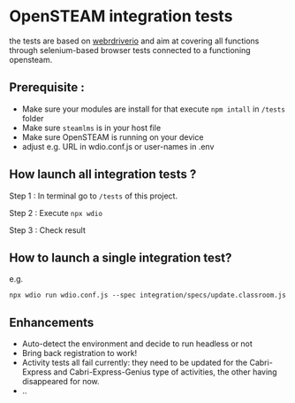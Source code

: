 # OpenSTEAM integration tests

the tests are based on [webrdriverio](https://webdriver.io) and aim at covering all functions through selenium-based browser tests connected to a functioning opensteam.

## Prerequisite :
- Make sure your modules are install for that execute `npm intall` in `/tests` folder
- Make sure `steamlms` is in your host file
- Make sure OpenSTEAM is running on your device
- adjust e.g. URL in wdio.conf.js or user-names in .env



## How launch all integration tests ?

Step 1 : In terminal go to `/tests` of this project.

Step 2 : Execute `npx wdio`

Step 3 : Check result


## How to launch a single integration test?

e.g. 

`npx wdio run wdio.conf.js --spec integration/specs/update.classroom.js`



## Enhancements

* Auto-detect the environment and decide to run headless or not
* Bring back registration to work!
* Activity tests all fail currently: they need to be updated for the Cabri-Express and Cabri-Express-Genius type of activities, the other having disappeared for now.
* ..